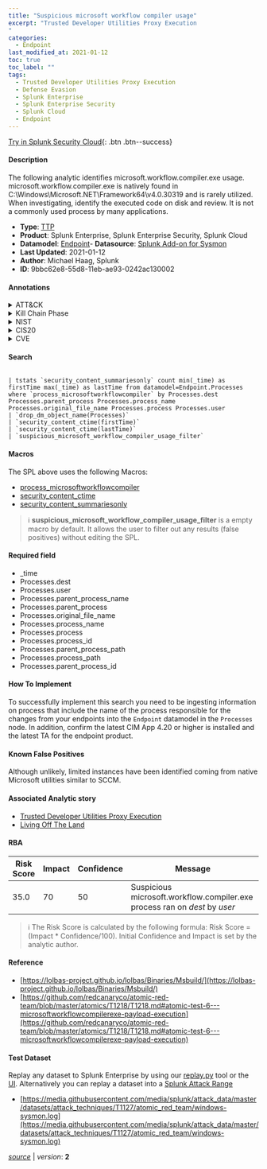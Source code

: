 ```yaml
---
title: "Suspicious microsoft workflow compiler usage"
excerpt: "Trusted Developer Utilities Proxy Execution
"
categories:
  - Endpoint
last_modified_at: 2021-01-12
toc: true
toc_label: ""
tags:
  - Trusted Developer Utilities Proxy Execution
  - Defense Evasion
  - Splunk Enterprise
  - Splunk Enterprise Security
  - Splunk Cloud
  - Endpoint
---
```




[Try in Splunk Security Cloud](https://www.splunk.com/en_us/products/cyber-security.html){: .btn .btn--success}

#### Description

The following analytic identifies microsoft.workflow.compiler.exe usage. microsoft.workflow.compiler.exe is natively found in C:\Windows\Microsoft.NET\Framework64\v4.0.30319 and is rarely utilized. When investigating, identify the executed code on disk and review. It is not a commonly used process by many applications.

- **Type**: [TTP](https://github.com/splunk/security_content/wiki/Detection-Analytic-Types)
- **Product**: Splunk Enterprise, Splunk Enterprise Security, Splunk Cloud
- **Datamodel**: [Endpoint](https://docs.splunk.com/Documentation/CIM/latest/User/Endpoint)- **Datasource**: [Splunk Add-on for Sysmon](https://splunkbase.splunk.com/app/5709)
- **Last Updated**: 2021-01-12
- **Author**: Michael Haag, Splunk
- **ID**: 9bbc62e8-55d8-11eb-ae93-0242ac130002


#### Annotations

<details>
  <summary>ATT&CK</summary>

<div markdown="1">


| ID             | Technique        |  Tactic             |
| -------------- | ---------------- |-------------------- |
| [T1127](https://attack.mitre.org/techniques/T1127/) | Trusted Developer Utilities Proxy Execution | Defense Evasion |

</div>
</details>


<details>
  <summary>Kill Chain Phase</summary>

<div markdown="1">

* Exploitation


</div>
</details>


<details>
  <summary>NIST</summary>

<div markdown="1">

* PR.PT
* DE.CM



</div>
</details>

<details>
  <summary>CIS20</summary>

<div markdown="1">

* CIS 8



</div>
</details>

<details>
  <summary>CVE</summary>

<div markdown="1">


</div>
</details>

#### Search 

```

| tstats `security_content_summariesonly` count min(_time) as firstTime max(_time) as lastTime from datamodel=Endpoint.Processes where `process_microsoftworkflowcompiler` by Processes.dest Processes.parent_process Processes.process_name Processes.original_file_name Processes.process Processes.user 
| `drop_dm_object_name(Processes)` 
| `security_content_ctime(firstTime)` 
| `security_content_ctime(lastTime)` 
| `suspicious_microsoft_workflow_compiler_usage_filter`
```

#### Macros
The SPL above uses the following Macros:
* [process_microsoftworkflowcompiler](https://github.com/splunk/security_content/blob/develop/macros/process_microsoftworkflowcompiler.yml)
* [security_content_ctime](https://github.com/splunk/security_content/blob/develop/macros/security_content_ctime.yml)
* [security_content_summariesonly](https://github.com/splunk/security_content/blob/develop/macros/security_content_summariesonly.yml)

> :information_source:
> **suspicious_microsoft_workflow_compiler_usage_filter** is a empty macro by default. It allows the user to filter out any results (false positives) without editing the SPL.

#### Required field
* _time
* Processes.dest
* Processes.user
* Processes.parent_process_name
* Processes.parent_process
* Processes.original_file_name
* Processes.process_name
* Processes.process
* Processes.process_id
* Processes.parent_process_path
* Processes.process_path
* Processes.parent_process_id


#### How To Implement
To successfully implement this search you need to be ingesting information on process that include the name of the process responsible for the changes from your endpoints into the `Endpoint` datamodel in the `Processes` node. In addition, confirm the latest CIM App 4.20 or higher is installed and the latest TA for the endpoint product.

#### Known False Positives
Although unlikely, limited instances have been identified coming from native Microsoft utilities similar to SCCM.

#### Associated Analytic story
* [Trusted Developer Utilities Proxy Execution](/stories/trusted_developer_utilities_proxy_execution)
* [Living Off The Land](/stories/living_off_the_land)




#### RBA

| Risk Score  | Impact      | Confidence   | Message      |
| ----------- | ----------- |--------------|--------------|
| 35.0 | 70 | 50 | Suspicious microsoft.workflow.compiler.exe process ran on $dest$ by $user$ |


> :information_source:
> The Risk Score is calculated by the following formula: Risk Score = (Impact * Confidence/100). Initial Confidence and Impact is set by the analytic author. 

#### Reference

* [https://lolbas-project.github.io/lolbas/Binaries/Msbuild/](https://lolbas-project.github.io/lolbas/Binaries/Msbuild/)
* [https://github.com/redcanaryco/atomic-red-team/blob/master/atomics/T1218/T1218.md#atomic-test-6---microsoftworkflowcompilerexe-payload-execution](https://github.com/redcanaryco/atomic-red-team/blob/master/atomics/T1218/T1218.md#atomic-test-6---microsoftworkflowcompilerexe-payload-execution)



#### Test Dataset
Replay any dataset to Splunk Enterprise by using our [replay.py](https://github.com/splunk/attack_data#using-replaypy) tool or the [UI](https://github.com/splunk/attack_data#using-ui).
Alternatively you can replay a dataset into a [Splunk Attack Range](https://github.com/splunk/attack_range#replay-dumps-into-attack-range-splunk-server)


* [https://media.githubusercontent.com/media/splunk/attack_data/master/datasets/attack_techniques/T1127/atomic_red_team/windows-sysmon.log](https://media.githubusercontent.com/media/splunk/attack_data/master/datasets/attack_techniques/T1127/atomic_red_team/windows-sysmon.log)



[*source*](https://github.com/splunk/security_content/tree/develop/detections/endpoint/suspicious_microsoft_workflow_compiler_usage.yml) \| *version*: **2**